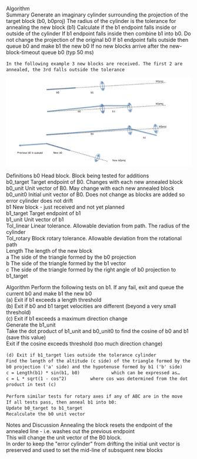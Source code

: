 Algorithm	
Summary	Generate an imaginary cylinder surrounding the projection of the target block (b0, b0proj)
	The radius of the cylinder is the tolerance for annealing the new block (b1)
	Calculate if the b1 endpoint falls inside or outside of the cylinder
	If b1 endpoint falls inside then combine b1 into b0. Do not change the projection of the original b0
	If b1 endpoint falls outside then queue b0 and make b1 the new b0
	If no new blocks arrive after the new-block-timeout queue b0 (typ 50 ms)
	
	In the following example 3 new blocks are received. The first 2 are annealed, the 3rd falls outside the tolerance

![](images/BlockAnnealing-2016-01-29.png)

Definitions	b0	Head block. Block being tested for additions		
	b0_target	Target endpoint of B0. Changes with each new annealed block		
	b0_unit	Unit vector of B0. May change with each new annealed block		
	b0_unit0	Initial unit vector of B0. Does not change as blocks are added so error cylinder does not drift		
	b1	New block - just received and not yet planned		
	b1_target	Target endpoint of b1		
	b1_unit	Unit vector of b1		
	Tol_linear	Linear tolerance. Allowable deviation from path. The radius of the cylinder		
	Tol_rotary	Block rotary tolerance. Allowable deviation from the rotational path		
	Length	The length of the new block		
	a	The side of the triangle formed by the b0 projection		
	b	The side of the triangle formed by the b1 vector		
	c	The side of the triangle formed by the right angle of b0 projection to b1_target		
				
Algorithm	Perform the following tests on b1. If any fail, exit and queue the current b0 and make b1 the new b0			
	(a) Exit if b1 exceeds a length threshold			
	(b) Exit if b0 and b1 target velocities are different (beyond a very small threshold)			
	(c) Exit if b1 exceeds a maximum direction change			
	Generate the b1_unit			
	Take the dot product of b1_unit and b0_unit0 to find the cosine of b0 and b1 (save this value)			
	Exit if the cosine exceeds threshold (too much direction change)			
				
	(d) Exit if b1_target lies outside the tolerance cylinder			
	Find the length of the altitude (c side) of the triangle formed by the b0 projection ('a' side) and the hypotenuse formed by b1 ('b' side)			
	c = Length(b1) * sin(b1, b0)			which can be expressed as…
	c = L * sqrt(1 - cos^2)			where cos was determined from the dot product in test (c)
				
	Perform similar tests for rotary axes if any of ABC are in the move			
	If all tests pass, then anneal b1 into b0:			
	Update b0_target to b1_target			
	Recalculate the b0 unit vector			
				
				
Notes and Discussion	Annealing the block resets the endpoint of the annealed line - i.e. washes out the previous endpoint			
	This will change the unit vector of the B0 block.			
	In order to keep the "error cylinder" from drifting the initial unit vector is preserved and used to set the mid-line of subsquent new blocks			